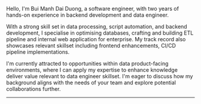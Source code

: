Hello, I'm Bui Manh Dai Duong, a software engineer, with two years of hands-on experience in backend development and data engineer.

With a strong skill set in data processing, script automation, and backend development, I specialise in optimising databases, crafting and building ETL pipeline and internal web application for enterprise. My track record also showcases relevant skillset including frontend enhancements, CI/CD pipeline implementations.

 I'm currently attracted to opportunities within data product-facing environments, where I can apply my expertise to enhance knowledge deliver value relevant to data engineer skillset. I'm eager to discuss how my background aligns with the needs of your team and explore potential collaborations further.

----
